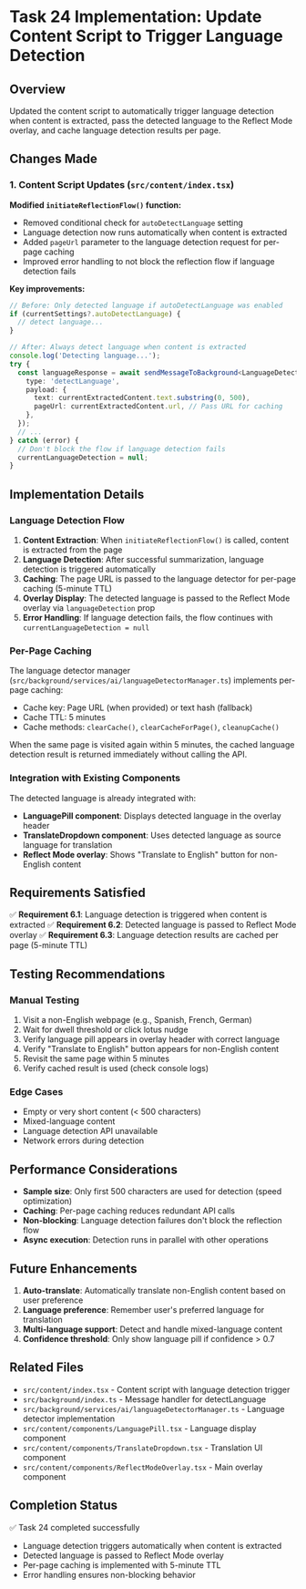 # Task 24 Implementation: Update Content Script to Trigger Language Detection

## Overview

Updated the content script to automatically trigger language detection when content is extracted, pass the detected language to the Reflect Mode overlay, and cache language detection results per page.

## Changes Made

### 1. Content Script Updates (`src/content/index.tsx`)

**Modified `initiateReflectionFlow()` function:**

- Removed conditional check for `autoDetectLanguage` setting
- Language detection now runs automatically when content is extracted
- Added `pageUrl` parameter to the language detection request for per-page caching
- Improved error handling to not block the reflection flow if language detection fails

**Key improvements:**

```typescript
// Before: Only detected language if autoDetectLanguage was enabled
if (currentSettings?.autoDetectLanguage) {
  // detect language...
}

// After: Always detect language when content is extracted
console.log('Detecting language...');
try {
  const languageResponse = await sendMessageToBackground<LanguageDetection>({
    type: 'detectLanguage',
    payload: {
      text: currentExtractedContent.text.substring(0, 500),
      pageUrl: currentExtractedContent.url, // Pass URL for caching
    },
  });
  // ...
} catch (error) {
  // Don't block the flow if language detection fails
  currentLanguageDetection = null;
}
```

## Implementation Details

### Language Detection Flow

1. **Content Extraction**: When `initiateReflectionFlow()` is called, content is extracted from the page
2. **Language Detection**: After successful summarization, language detection is triggered automatically
3. **Caching**: The page URL is passed to the language detector for per-page caching (5-minute TTL)
4. **Overlay Display**: The detected language is passed to the Reflect Mode overlay via `languageDetection` prop
5. **Error Handling**: If language detection fails, the flow continues with `currentLanguageDetection = null`

### Per-Page Caching

The language detector manager (`src/background/services/ai/languageDetectorManager.ts`) implements per-page caching:

- Cache key: Page URL (when provided) or text hash (fallback)
- Cache TTL: 5 minutes
- Cache methods: `clearCache()`, `clearCacheForPage()`, `cleanupCache()`

When the same page is visited again within 5 minutes, the cached language detection result is returned immediately without calling the API.

### Integration with Existing Components

The detected language is already integrated with:

- **LanguagePill component**: Displays detected language in the overlay header
- **TranslateDropdown component**: Uses detected language as source language for translation
- **Reflect Mode overlay**: Shows "Translate to English" button for non-English content

## Requirements Satisfied

✅ **Requirement 6.1**: Language detection is triggered when content is extracted
✅ **Requirement 6.2**: Detected language is passed to Reflect Mode overlay
✅ **Requirement 6.3**: Language detection results are cached per page (5-minute TTL)

## Testing Recommendations

### Manual Testing

1. Visit a non-English webpage (e.g., Spanish, French, German)
2. Wait for dwell threshold or click lotus nudge
3. Verify language pill appears in overlay header with correct language
4. Verify "Translate to English" button appears for non-English content
5. Revisit the same page within 5 minutes
6. Verify cached result is used (check console logs)

### Edge Cases

- Empty or very short content (< 500 characters)
- Mixed-language content
- Language detection API unavailable
- Network errors during detection

## Performance Considerations

- **Sample size**: Only first 500 characters are used for detection (speed optimization)
- **Caching**: Per-page caching reduces redundant API calls
- **Non-blocking**: Language detection failures don't block the reflection flow
- **Async execution**: Detection runs in parallel with other operations

## Future Enhancements

1. **Auto-translate**: Automatically translate non-English content based on user preference
2. **Language preference**: Remember user's preferred language for translation
3. **Multi-language support**: Detect and handle mixed-language content
4. **Confidence threshold**: Only show language pill if confidence > 0.7

## Related Files

- `src/content/index.tsx` - Content script with language detection trigger
- `src/background/index.ts` - Message handler for detectLanguage
- `src/background/services/ai/languageDetectorManager.ts` - Language detector implementation
- `src/content/components/LanguagePill.tsx` - Language display component
- `src/content/components/TranslateDropdown.tsx` - Translation UI component
- `src/content/components/ReflectModeOverlay.tsx` - Main overlay component

## Completion Status

✅ Task 24 completed successfully

- Language detection triggers automatically when content is extracted
- Detected language is passed to Reflect Mode overlay
- Per-page caching is implemented with 5-minute TTL
- Error handling ensures non-blocking behavior

